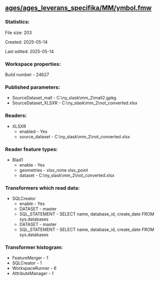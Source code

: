 ﻿## [ages/ages_leverans_specifika/MM/ymbol.fmw](https://github.com/kicki58/kix_working_dir/blob/master/ages/ages_leverans_specifika/MM/ymbol.fmw)

### Statistics:
File size: 203

Created: 2025-05-14

Last edited: 2025-05-14


### Workspace properties:
Build number    - 24627

### Published parameters:
*  SourceDataset_mall    -   C:\ny_slask\mm_2\mall2.gpkg
*  SourceDataset_XLSXR    -   C:\ny_slask\mm_2\not_converted.xlsx

### Readers:
*  XLSXR
    * enabled    -  Yes
    * source_dataset    -   C:\ny_slask\mm_2\not_converted.xlsx

### Reader feature types:
*  Blad1
    * enable - Yes
    * geometries - xlsx_none xlsx_point
    * dataset - C:\ny_slask\mm_2\not_converted.xlsx

### Transformers which read data:
*  SQLCreator
    * enable    -   Yes
    * DATASET    -   master
    * SQL_STATEMENT    -   SELECT name, database_id, create_date FROM sys.databases
    * DATASET    -   master
    * SQL_STATEMENT    -   SELECT name, database_id, create_date FROM sys.databases



### Transformer histogram:
*  FeatureMerger    -   1
*  SQLCreator    -   1
*  WorkspaceRunner    -   6
*  AttributeManager    -   1


